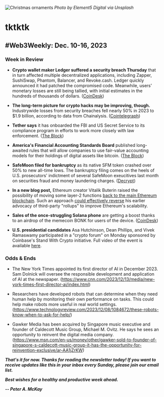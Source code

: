 ![Christmas ornaments](https://images.unsplash.com/photo-1511895654441-f6a0e1db5cbd?q=80&w=3558&auto=format&fit=crop&ixlib=rb-4.0.3&ixid=M3wxMjA3fDB8MHxwaG90by1wYWdlfHx8fGVufDB8fHx8fA%3D%3D)
*Photo by Element5 Digital via Unsplash*

# tktktk
## #Web3Weekly: Dec. 10-16, 2023

<!--

Riff on the Giving Block's guide to donating crypto to charity:

https://thegivingblock.com/resources/a-complete-guide-to-donating-crypto/



🎅

That's a good note to end the year on, I think. Since next Sunday is Christmas, I won't be publishing this newsletter. I wish you all a very happy holiday and safe travels, if you're going to be on the road.

-->

### Week in Review

- **Crypto wallet maker Ledger suffered a security breach Thursday** that in turn affected multiple decentralized applications, including Zapper, SushiSwap, Phantom, Balancer, and Revoke.cash. Ledger quickly announced it had patched the compromised code. Meanwhile, users' monetary losses are still being tallied, with initial estimates in the hundreds of thousands of dollars. ([CoinDesk](https://www.coindesk.com/consensus-magazine/2023/12/14/what-we-know-about-the-massive-ledger-hack/))

- **The long-term picture for crypto hacks may be improving, though.** Industrywide losses from security breaches fell nearly 50% in 2023 to $1.9 billion, according to data from Chainalysis. ([Cointelegraph](https://cointelegraph.com/news/crypto-hacking-losses-plunge-nearly-50-2023-research))

- **Tether says** it has onboarded the FBI and US Secret Service to its compliance program in efforts to work more closely with law enforcement. ([The Block](https://www.theblock.co/post/267973/tether-weve-onboarded-fbi-secret-service-to-our-platform))

- **America's Financial Accounting Standards Board** published long-awaited rules that will allow companies to use fair-value accounting models for their holdings of digital assets like bitcoin. ([The Block](https://www.theblock.co/post/267447/fasb-publishes-new-crypto-rules-that-will-let-firms-use-fair-value-accounting))

- **SafeMoon filed for bankruptcy** as its native SFM token crashed over 50% to new all-time lows. The bankruptcy filing comes on the heels of U.S. prosecutors' indictment of several SafeMoon exeucitives last month on securities fraud and money laundering charges. ([Decrypt](https://decrypt.co/209951/safemoon-files-for-bankruptcy-sfm-token-crashes-50-to-all-time-low))

- **In a new blog post,** Ethereum creator Vitalik Buterin raised the possibility of moving some layer-2 functions [back to the main Ethereum blockchain](https://notes.ethereum.org/@vbuterin/enshrined_zk_evm). Such an approach [could effectively reverse](https://www.coindesk.com/tech/2023/12/13/ethereums-buterin-floats-prospect-of-taking-some-layer-2-functions-back-on-main-chain/) his earlier advocacy of third-party "rollups" to improve Ethereum's scalability.

- **Sales of the once-struggling Solana phone** are getting a boost thanks to an airdrop of the memecoin BONK for users of the device. ([CoinDesk](https://www.coindesk.com/markets/2023/12/14/sales-of-solana-phone-surge-as-traders-chase-bonk-arbitrage/))

- **U.S. presidential candidates** Asa Hutchinson, Dean Phillips, and Vivek Ramaswamy participated in a "crypto forum" on Monday sponsored by Coinbase's Stand With Crypto initiative. Full video of the event is available [here](https://www.youtube.com/watch?v=refW193w3Xw&t=7226s).

<!--

Cut for space...

- A US appeals court largely upheld an antitrust ruling against Google but narrowed the scope of one particular finding. The ruling was in an antitrust lawsuit brought by Epic Games. (https://www.nytimes.com/2023/12/11/technology/epic-games-google-antitrust-ruling.html)

- Coinbase's international arm will now offer spot trading services to non-US institutional investors and traders in over 100 countries. (https://www.theblock.co/post/267438/coinbases-international-arm-adds-spot-trading-for-non-us-institutions)


- Argentina's populist politician Javier Milei has so far rejected calls to make bitcoin legal tender like a currency in Argentina as the peso loses over half its value. (https://www.coindesk.com/markets/2023/12/13/argentinas-milei-so-far-shunning-bitcoin-devalues-peso-by-more-than-50/)

- Cantor Fitzgerald CEO is a vocal supporter of bitcoin and believes in its potential as a new monetary system. He is also bullish on the stablecoin tether. (https://www.coindesk.com/markets/2023/12/13/cantor-fitzgerald-ceo-is-a-bitcoin-maxi-and-tether-fan/)

- Bitcoin experienced a flash crash in November 2023 where it dropped from around $17,000 to as low as $15,500 according to some analysts. No single factor caused the crash. (https://www.coindesk.com/consensus-magazine/2023/12/11/explaining-bitcoins-flash-crash/)

- Non-profit Worldcoin unveiled integrations with Minecraft, Reddit, Telegram and Shopify to distribute its universal basic income token. (https://www.theblock.co/post/267463/worldcoin-unveils-integrations-with-minecraft-reddit-telegram-and-shopify)

- Blockchain.com plans to increase its headcount by 25% in 2023 to over 1,000 employees according to Bloomberg as it expands its product offerings. (https://www.theblock.co/post/267464/blockchain-com-to-increase-headcount-by-25-next-year-bloomberg)

- Bitcoin experienced a flash crash in November 2023 where it dropped from around $17,000 to as low as $15,500 according to some analysts. No single factor caused the crash. (https://www.coindesk.com/consensus-magazine/2023/12/11/explaining-bitcoins-flash-crash/)

- A Washington Post article analyzed the implications of the Epic Games v. Google ruling for other app developers and tech giants like Apple. (https://www.washingtonpost.com/technology/2023/12/13/google-epic-games-app-store-apple-fortnite/)

- A UK lawmaker called on the government to provide more support to the blockchain industry through regulation and advocacy. (https://www.coindesk.com/policy/2023/12/15/lawmaker-calls-for-the-uk-government-to-do-more-for-blockchain/)

- A Slate article looked at the practice of jailbreaking tablets in prisons to enable more communication and education for inmates despite rules against it. (https://slate.com/technology/2023/12/prison-tablet-jailbreaking-incarceration-connectivity.html)

-->

### Odds & Ends

- The New York Times appointed its first director of AI in December 2023. Sam Dolnick will oversee the responsible development and application of AI at the newspaper. (https://www.cnn.com/2023/12/13/media/new-york-times-first-director-ai/index.html)

- Researchers have developed robots that can determine when they need human help by monitoring their own performance on tasks. This could help make robots more useful in real world settings. (https://www.technologyreview.com/2023/12/08/1084672/these-robots-know-when-to-ask-for-help/)

- Gawker Media has been acquired by Singapore music executive and founder of Caldecott Music Group, Michael M. Ovitz. He says he sees an opportunity to reinvent the digital media company. (https://www.msn.com/en-us/money/other/gawker-sold-to-founder-of-singapore-s-caldecott-music-group-it-has-the-opportunity-for-reinvention-exclusive/ar-AA1jZrKW)

<!-- Boilerplate needs re-working. This is version from last week... -->

_**That's it for now. Thanks for reading the newsletter today! If you want to receive updates like this in your inbox every Sunday, please join our email list.**_

<!--Move this content to standing editorial policy page on the website.     _**Note: #Web3Weekly content is intended for journalistic purposes only, not as investment advice. Always [DYOR](https://www.urbandictionary.com/define.php?term=DYOR) and consult appropriate financial professionals before making investment decisions.**_ -->

_**Best wishes for a healthy and productive week ahead.**_  

_**-- Peter A. McKay**_  
